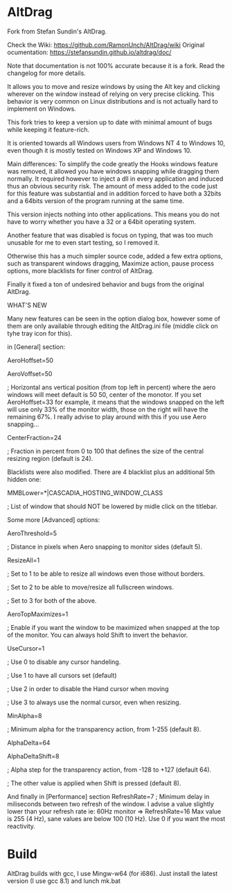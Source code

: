 # AltDrag
Fork from Stefan Sundin's AltDrag.

Check the Wiki: https://github.com/RamonUnch/AltDrag/wiki
Original ocumentation: https://stefansundin.github.io/altdrag/doc/

Note that documentation is not 100% accurate because it is a fork.
Read the changelog for more details.

It allows you to move and resize windows by using the Alt key and clicking wherever on the window instead of relying on very precise clicking.
This behavior is very common on Linux distributions and is not actually hard to implement on Windows.

This fork tries to keep a version up to date with minimal amount of bugs while keeping it feature-rich.

It is oriented towards all Windows users from Windows NT 4 to Windows 10, even though it is mostly tested on Windows XP and Windows 10.

Main differences:
To simplify the code greatly the Hooks windows feature was removed, it allowed you have windows snapping while dragging them normally. It required however to inject a dll in every application and induced thus an obvious security risk. The amount of mess added to the code just for this feature was substantial and in addition forced to have both a 32bits and a 64bits version of the program running at the same time.

This version injects nothing into other applications. This means you do not have to worry whether you have a 32 or a 64bit operating system.

Another feature that was disabled is focus on typing, that was too much unusable for me to even start testing, so I removed it.

Otherwise this has a much simpler source code, added a few extra options, such as transparent windows dragging, Maximize action, pause process options, more blacklists for finer control of AltDrag. 

Finally it fixed a ton of undesired behavior and bugs from the original AltDrag.

WHAT'S NEW

Many new features can be seen in the option dialog box, however some of them are only available through editing the AltDrag.ini file (middle click on tyhe tray icon for this).


in [General] section:


AeroHoffset=50

AeroVoffset=50

; Horizontal ans vertical position (from top left in percent) where the aero windows will meet default is 50 50, center of the monotor. If you set AeroHoffset=33 for example, it means that the windows snapped on the left will use only 33% of the monitor width, those on the right will have the remaining 67%. I really advise to play around with this if you use Aero snapping...


CenterFraction=24

; Fraction in percent from 0 to 100 that defines the size of the central resizing region (default is 24).


Blacklists were also modified. There are 4 blacklist plus an additional 5th hidden one:


MMBLower=*|CASCADIA_HOSTING_WINDOW_CLASS

; List of window that should NOT be lowered by midle click on the titlebar.

Some more [Advanced] options:


AeroThreshold=5

; Distance in pixels when Aero snapping to monitor sides (default 5).


ResizeAll=1

; Set to 1 to be able to resize all windows even those without borders.

; Set to 2 to be able to move/resize all fullscreen windows.

; Set to 3 for both of the above.


AeroTopMaximizes=1

; Enable if you want the window to be maximized when snapped at the top of the monitor. You can always hold Shift to invert the behavior.


UseCursor=1

; Use 0 to disable any cursor handeling.

; Use 1 to have all cursors set (default)

; Use 2 in order to disable the Hand cursor when moving

; Use 3 to always use the normal cursor, even when resizing.


MinAlpha=8

; Minimum alpha for the transparency action, from 1-255 (default 8).

AlphaDelta=64

AlphaDeltaShift=8

; Alpha step for the transparency action, from -128 to +127 (default 64).

; The other value is applied when Shift is pressed (default 8).


And finally in [Performance] section
RefreshRate=7
; Minimum delay in miliseconds between two refresh of the window. I advise a value slightly lower than your refresh rate ie: 60Hz monitor => RefreshRate=16 Max value is 255 (4 Hz), sane values are below 100 (10 Hz). Use 0 if you want the most reactivity.

# Build
AltDrag builds with gcc, I use Mingw-w64 (for i686).
Just install the latest version (I use gcc 8.1) and lunch mk.bat
